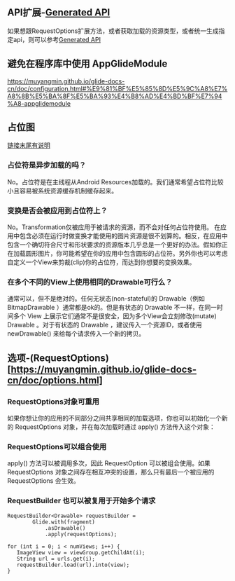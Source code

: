 ## API扩展-[Generated API](https://muyangmin.github.io/glide-docs-cn/doc/generatedapi.html)
如果想跟RequestOptions扩展方法，或者获取加载的资源类型，或者统一生成指定api，则可以参考[Generated API](https://muyangmin.github.io/glide-docs-cn/doc/generatedapi.html)

## 避免在程序库中使用 AppGlideModule
https://muyangmin.github.io/glide-docs-cn/doc/configuration.html#%E9%81%BF%E5%85%8D%E5%9C%A8%E7%A8%8B%E5%BA%8F%E5%BA%93%E4%B8%AD%E4%BD%BF%E7%94%A8-appglidemodule

## 占位图
[链接末尾有说明](https://muyangmin.github.io/glide-docs-cn/doc/placeholders.html)
### 占位符是异步加载的吗？
No。占位符是在主线程从Android Resources加载的。我们通常希望占位符比较小且容易被系统资源缓存机制缓存起来。

### 变换是否会被应用到占位符上？
No。Transformation仅被应用于被请求的资源，而不会对任何占位符使用。
在应用中包含必须在运行时做变换才能使用的图片资源是很不划算的。相反，在应用中包含一个确切符合尺寸和形状要求的资源版本几乎总是一个更好的办法。假如你正在加载圆形图片，你可能希望在你的应用中包含圆形的占位符。另外你也可以考虑自定义一个View来剪裁(clip)你的占位符，而达到你想要的变换效果。

### 在多个不同的View上使用相同的Drawable可行么？
通常可以，但不是绝对的。任何无状态(non-stateful)的 Drawable（例如 BitmapDrawable ）通常都是ok的。但是有状态的 Drawable 不一样，在同一时间多个 View 上展示它们通常不是很安全，因为多个View会立刻修改(mutate) Drawable 。对于有状态的 Drawable ，建议传入一个资源ID，或者使用 newDrawable() 来给每个请求传入一个新的拷贝。


## 选项-(RequestOptions)[https://muyangmin.github.io/glide-docs-cn/doc/options.html]

### RequestOptions对象可重用
如果你想让你的应用的不同部分之间共享相同的加载选项，你也可以初始化一个新的 RequestOptions 对象，并在每次加载时通过 apply() 方法传入这个对象：
### RequestOptions可以组合使用
apply() 方法可以被调用多次，因此 RequestOption 可以被组合使用。如果 RequestOptions 对象之间存在相互冲突的设置，那么只有最后一个被应用的 RequestOptions 会生效。

### RequestBuilder 也可以被复用于开始多个请求
```
RequestBuilder<Drawable> requestBuilder =
        Glide.with(fragment)
            .asDrawable()
            .apply(requestOptions);

for (int i = 0; i < numViews; i++) {
   ImageView view = viewGroup.getChildAt(i);
   String url = urls.get(i);
   requestBuilder.load(url).into(view);
}
```